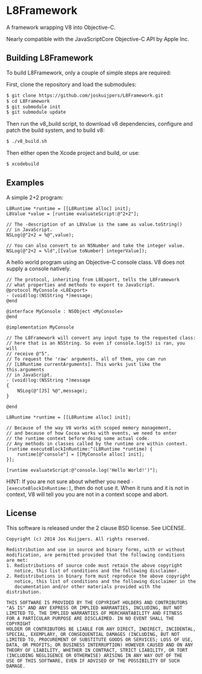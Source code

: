 L8Framework
===========
A framework wrapping V8 into Objective-C.

Nearly compatible with the JavaScriptCore Objective-C API by Apple Inc.

## Building L8Framework ##

To build L8Framework, only a couple of simple steps are required:

First, clone the repository and load the submodules:
```sh
$ git clone https://github.com/joskuijpers/L8Framework.git
$ cd L8Framework
$ git submodule init
$ git submodule update
```

Then run the v8_build script, to download v8 dependencies, configure
and patch the build system, and to build v8:
```sh
$ ./v8_build.sh
```

Then either open the Xcode project and build, or use:
```sh
$ xcodebuild
```

## Examples ##

A simple 2+2 program:
```objc
L8Runtime *runtime = [[L8Runtime alloc] init];
L8Value *value = [runtime evaluateScript:@"2+2"];

// The -description of an L8Value is the same as value.toString()
// in JavaScript.
NSLog(@"2+2 = %@",value);

// You can also convert to an NSNumber and take the integer value.
NSLog(@"2+2 = %ld",[[value toNumber] integerValue]);
```

A hello world program using an Objective-C console class. V8 does not supply
a console natively.
```objc
// The protocol, inheriting from L8Export, tells the L8Framework
// what properties and methods to export to JavaScript.
@protocol MyConsole <L8Export>
- (void)log:(NSString *)message;
@end

@interface MyConsole : NSObject <MyConsole>
@end

@implementation MyConsole

// The L8Framework will convert any input type to the requested class:
// here that is an NSString. So even if console.log(5) is ran, you will
// receive @"5".
// To request the 'raw' arguments, all of them, you can run
// [L8Runtime currentArguments]. This works just like the this.arguments
// in JavaScript.
- (void)log:(NSString *)message
{
	NSLog(@"[JS] %@",message);
}

@end

L8Runtime *runtime = [[L8Runtime alloc] init];

// Because of the way V8 works with scoped memory management,
// and because of how Cocoa works with events, we need to enter
// the runtime context before doing some actual code.
// Any methods in classes called by the runtime are within context.
[runtime executeBlockInRuntime:^(L8Runtime *runtime) {
	runtime[@"console"] = [[MyConsole alloc] init];
}];

[runtime evaluateScript:@"console.log('Hello World!')"];
```

HINT: If you are not sure about whether you need `-[executeBlockInRuntime:]`,
then do not use it. When it runs and it is not in context, V8 will tell you
you are not in a context scope and abort.

## License ##
This software is released under the 2 clause BSD license. See LICENSE.

```
Copyright (c) 2014 Jos Kuijpers. All rights reserved.

Redistribution and use in source and binary forms, with or without
modification, are permitted provided that the following conditions
are met:
1. Redistributions of source code must retain the above copyright
   notice, this list of conditions and the following disclaimer.
2. Redistributions in binary form must reproduce the above copyright
   notice, this list of conditions and the following disclaimer in the
   documentation and/or other materials provided with the distribution.

THIS SOFTWARE IS PROVIDED BY THE COPYRIGHT HOLDERS AND CONTRIBUTORS
"AS IS" AND ANY EXPRESS OR IMPLIED WARRANTIES, INCLUDING, BUT NOT
LIMITED TO, THE IMPLIED WARRANTIES OF MERCHANTABILITY AND FITNESS
FOR A PARTICULAR PURPOSE ARE DISCLAIMED. IN NO EVENT SHALL THE COPYRIGHT
HOLDER OR CONTRIBUTORS BE LIABLE FOR ANY DIRECT, INDIRECT, INCIDENTAL,
SPECIAL, EXEMPLARY, OR CONSEQUENTIAL DAMAGES (INCLUDING, BUT NOT
LIMITED TO, PROCUREMENT OF SUBSTITUTE GOODS OR SERVICES; LOSS OF USE,
DATA, OR PROFITS; OR BUSINESS INTERRUPTION) HOWEVER CAUSED AND ON ANY
THEORY OF LIABILITY, WHETHER IN CONTRACT, STRICT LIABILITY, OR TORT 
(INCLUDING NEGLIGENCE OR OTHERWISE) ARISING IN ANY WAY OUT OF THE 
USE OF THIS SOFTWARE, EVEN IF ADVISED OF THE POSSIBILITY OF SUCH DAMAGE.
```

